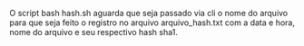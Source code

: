 O script bash hash.sh aguarda que seja passado via cli o nome do arquivo para que seja feito o registro no arquivo arquivo_hash.txt com a data e hora, nome do arquivo e seu respectivo hash sha1.
